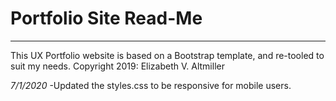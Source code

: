 # Portfolio Site Read-Me
---

This UX Portfolio website is based on a Bootstrap template, and re-tooled to suit my needs. 
Copyright 2019: Elizabeth V. Altmiller

*7/1/2020*
-Updated the styles.css to be responsive for mobile users.